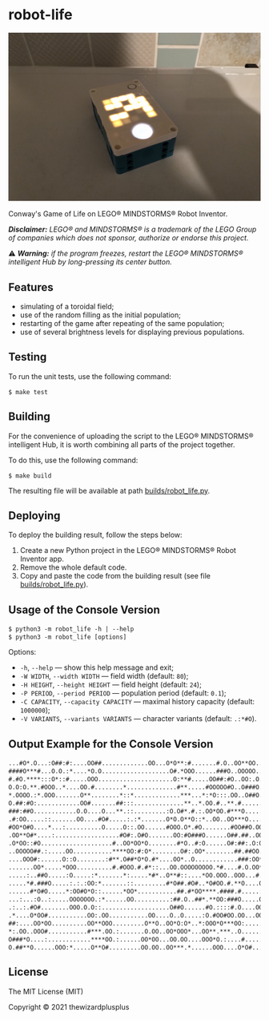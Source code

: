 # robot-life

![](docs/photo.jpg)

Conway's Game of Life on LEGO® MINDSTORMS® Robot Inventor.

_**Disclaimer:** LEGO® and MINDSTORMS® is a trademark of the LEGO Group of companies which does not sponsor, authorize or endorse this project._

⚠️ _**Warning:** if the program freezes, restart the LEGO® MINDSTORMS® intelligent Hub by long-pressing its center button._

## Features

- simulating of a toroidal field;
- use of the random filling as the initial population;
- restarting of the game after repeating of the same population;
- use of several brightness levels for displaying previous populations.

## Testing

To run the unit tests, use the following command:

```
$ make test
```

## Building

For the convenience of uploading the script to the LEGO® MINDSTORMS® intelligent Hub, it is worth combining all parts of the project together.

To do this, use the following command:

```
$ make build
```

The resulting file will be available at path [builds/robot_life.py](builds/robot_life.py).

## Deploying

To deploy the building result, follow the steps below:

1. Create a new Python project in the LEGO® MINDSTORMS® Robot Inventor app.
2. Remove the whole default code.
3. Copy and paste the code from the building result (see file [builds/robot_life.py](builds/robot_life.py)).

## Usage of the Console Version

```
$ python3 -m robot_life -h | --help
$ python3 -m robot_life [options]
```

Options:

- `-h`, `--help` &mdash; show this help message and exit;
- `-W WIDTH`, `--width WIDTH` &mdash; field width (default: `80`);
- `-H HEIGHT`, `--height HEIGHT` &mdash; field height (default: `24`);
- `-P PERIOD`, `--period PERIOD` &mdash; population period (default: `0.1`);
- `-C CAPACITY`, `--capacity CAPACITY` &mdash; maximal history capacity (default: `1000000`);
- `-V VARIANTS`, `--variants VARIANTS` &mdash; character variants (default: `.:*#O`).

## Output Example for the Console Version

```
...#O*.O...:O##:#:....OO##.............OO...O*O**:#.......#.O..OO**OO..:....OOOO
####O***#...O.O.:*....*O.O...................O#.*OOO......###O..OOOOO...OO...#OO
#.#O.****:::O*::#.....OOO.....................O:**#.....OO##:#O..OO:.O..OO*.:**#
O.O:O.**.#OOO..*....OO.#........*..............#**.....#OOOOO#O..O###O..OO.....O
*.OOOO.:*.OOO.......O**........*::*.............***...*:*O:::.OO..O##O........::
O.##:#O:............OO#.......##:::..............**..*.OO.#..**.#......:......::
###:##O............O.O....O...**.::.........:O.O#*.#.:.OO*OO.#***O............*O
.#:OO.....::.......OO....#O#.....:.:*.......O*O.O**O::*..OO..OO***O............O
#OO*O#O....*...:..........O.....O::.OO......#OOO.O*.#O........#OO##O.OO.........
.OO**O#*....:..................#O#:.O#O.......OO:#O###O......O##.##..OOO.*O.....
.O*OO::#O....................#..OO*OO*O........#*O..#:O......O#:##:.O:OOOO.O.*..
..OOOOO##.:.....OO...........****OO:#:O*........O#:.OO*........##.##OO.#O#.#O*..
....OOO#:......O::O........:#**.O##*O*O.#*....OO*..O............###:OO****O.O#..
.......OO*.....*OOO..........#.#OOO.#.#*::...OO.OOOOOOOOO.*#....#.O.OO*.*O#.OOO.
.....:..##O.....:O.....:*.......*:.....*#*..O**#::....*OO.OOO..OOO...#.OO.OOO#:.
.....*#.###O.....:.:.:OO:*.......::.........#*O##.#O#..*O#OO.#.**O....O###.OO...
......#*O#O.....*:OO#O*O::......*OO*...........##.#*OO****.####.#.....:##.O#:...
...:...:O..:.....OOOOOOO.:*......OO..........:##.O..##*.**OO:###O.....O.OO*.*...
.:..:.#O#........OOO.O.O::...................O##O......#O.::::#.O....OO.OO*:*...
.*....O*OO#...........OO:.OO...........OO....O..O.....:O.#OO#OO.OO...OOO*#.#:...
##:....OO*OO..........OO**OOO.........O**O..OO*O:O*..*:OOO*O***OO:........OO:O*.
*:.OO..OOO#...........#***.OO.:.......O.OO..OO*OOO*...OO**.***..O........:.O###.
O###*O....:............****OO.:......OO*OO...OO.OO....OOO*O.:....#........O#####
O.##**O......OOO:*.....O**O#.........OO.OO..OO***.*......OOO....O*O#.......O.#..
```

## License

The MIT License (MIT)

Copyright &copy; 2021 thewizardplusplus
